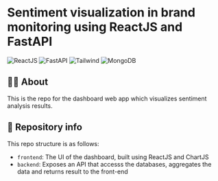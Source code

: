# Sentiment visualization in brand monitoring using ReactJS and FastAPI
![ReactJS](https://img.shields.io/badge/ReactJS-gray?style=flat&logo=react)
![FastAPI](https://img.shields.io/badge/FastAPI-gray?style=flat&logo=fastapi)
![Tailwind](https://img.shields.io/badge/Tailwind-gray?style=flat&logo=tailwindcss)
![MongoDB](https://img.shields.io/badge/MongoDB-gray?style=flat&logo=mongodb)

## 👨‍💻 About
This is the repo for the dashboard web app which visualizes sentiment analysis results.

## 📁 Repository info
This repo structure is as follows:
+ `frontend`: The UI of the dashboard, built using ReactJS and ChartJS
+ `backend`: Exposes an API that accesss the databases, aggregates the data and returns result to the front-end
